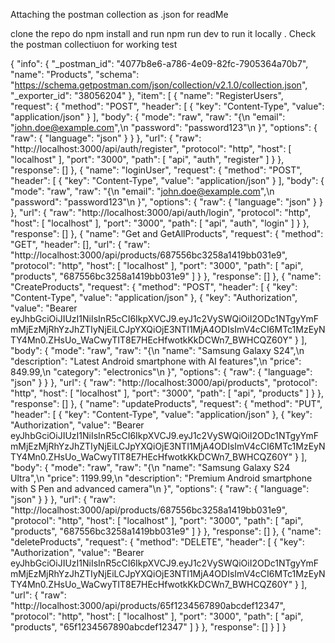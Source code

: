 Attaching the postman collection as .json for readMe

clone the repo do npm install and run npm run dev to run it locally . Check the postman collectiuon for working test

{
	"info": {
		"_postman_id": "4077b8e6-a786-4e09-82fc-7905364a70b7",
		"name": "Products",
		"schema": "https://schema.getpostman.com/json/collection/v2.1.0/collection.json",
		"_exporter_id": "38056204"
	},
	"item": [
		{
			"name": "RegisterUsers",
			"request": {
				"method": "POST",
				"header": [
					{
						"key": "Content-Type",
						"value": "application/json"
					}
				],
				"body": {
					"mode": "raw",
					"raw": "{\n    \"email\": \"john.doe@example.com\",\n    \"password\": \"password123\"\n  }",
					"options": {
						"raw": {
							"language": "json"
						}
					}
				},
				"url": {
					"raw": "http://localhost:3000/api/auth/register",
					"protocol": "http",
					"host": [
						"localhost"
					],
					"port": "3000",
					"path": [
						"api",
						"auth",
						"register"
					]
				}
			},
			"response": []
		},
		{
			"name": "loginUser",
			"request": {
				"method": "POST",
				"header": [
					{
						"key": "Content-Type",
						"value": "application/json"
					}
				],
				"body": {
					"mode": "raw",
					"raw": "{\n    \"email\": \"john.doe@example.com\",\n    \"password\": \"password123\"\n  }",
					"options": {
						"raw": {
							"language": "json"
						}
					}
				},
				"url": {
					"raw": "http://localhost:3000/api/auth/login",
					"protocol": "http",
					"host": [
						"localhost"
					],
					"port": "3000",
					"path": [
						"api",
						"auth",
						"login"
					]
				}
			},
			"response": []
		},
		{
			"name": "Get and GetAllProducts",
			"request": {
				"method": "GET",
				"header": [],
				"url": {
					"raw": "http://localhost:3000/api/products/687556bc3258a1419bb031e9",
					"protocol": "http",
					"host": [
						"localhost"
					],
					"port": "3000",
					"path": [
						"api",
						"products",
						"687556bc3258a1419bb031e9"
					]
				}
			},
			"response": []
		},
		{
			"name": "CreateProducts",
			"request": {
				"method": "POST",
				"header": [
					{
						"key": "Content-Type",
						"value": "application/json"
					},
					{
						"key": "Authorization",
						"value": "Bearer eyJhbGciOiJIUzI1NiIsInR5cCI6IkpXVCJ9.eyJ1c2VySWQiOiI2ODc1NTgyYmFmMjEzMjRhYzJhZTIyNjEiLCJpYXQiOjE3NTI1MjA4ODIsImV4cCI6MTc1MzEyNTY4Mn0.ZHsUo_WaCwyTIT8E7HEcHfwotkKkDCWn7_BWHCQZ60Y"
					}
				],
				"body": {
					"mode": "raw",
					"raw": "{\n    \"name\": \"Samsung Galaxy S24\",\n    \"description\": \"Latest Android smartphone with AI features\",\n    \"price\": 849.99,\n    \"category\": \"electronics\"\n  }",
					"options": {
						"raw": {
							"language": "json"
						}
					}
				},
				"url": {
					"raw": "http://localhost:3000/api/products",
					"protocol": "http",
					"host": [
						"localhost"
					],
					"port": "3000",
					"path": [
						"api",
						"products"
					]
				}
			},
			"response": []
		},
		{
			"name": "updateProducts",
			"request": {
				"method": "PUT",
				"header": [
					{
						"key": "Content-Type",
						"value": "application/json"
					},
					{
						"key": "Authorization",
						"value": "Bearer eyJhbGciOiJIUzI1NiIsInR5cCI6IkpXVCJ9.eyJ1c2VySWQiOiI2ODc1NTgyYmFmMjEzMjRhYzJhZTIyNjEiLCJpYXQiOjE3NTI1MjA4ODIsImV4cCI6MTc1MzEyNTY4Mn0.ZHsUo_WaCwyTIT8E7HEcHfwotkKkDCWn7_BWHCQZ60Y"
					}
				],
				"body": {
					"mode": "raw",
					"raw": "{\n    \"name\": \"Samsung Galaxy S24 Ultra\",\n    \"price\": 1199.99,\n    \"description\": \"Premium Android smartphone with S Pen and advanced camera\"\n  }",
					"options": {
						"raw": {
							"language": "json"
						}
					}
				},
				"url": {
					"raw": "http://localhost:3000/api/products/687556bc3258a1419bb031e9",
					"protocol": "http",
					"host": [
						"localhost"
					],
					"port": "3000",
					"path": [
						"api",
						"products",
						"687556bc3258a1419bb031e9"
					]
				}
			},
			"response": []
		},
		{
			"name": "deleteProducts",
			"request": {
				"method": "DELETE",
				"header": [
					{
						"key": "Authorization",
						"value": "Bearer eyJhbGciOiJIUzI1NiIsInR5cCI6IkpXVCJ9.eyJ1c2VySWQiOiI2ODc1NTgyYmFmMjEzMjRhYzJhZTIyNjEiLCJpYXQiOjE3NTI1MjA4ODIsImV4cCI6MTc1MzEyNTY4Mn0.ZHsUo_WaCwyTIT8E7HEcHfwotkKkDCWn7_BWHCQZ60Y"
					}
				],
				"url": {
					"raw": "http://localhost:3000/api/products/65f1234567890abcdef12347",
					"protocol": "http",
					"host": [
						"localhost"
					],
					"port": "3000",
					"path": [
						"api",
						"products",
						"65f1234567890abcdef12347"
					]
				}
			},
			"response": []
		}
	]
}
